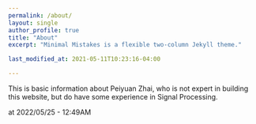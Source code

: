 ```yaml
---
permalink: /about/
layout: single
author_profile: true
title: "About"
excerpt: "Minimal Mistakes is a flexible two-column Jekyll theme."

last_modified_at: 2021-05-11T10:23:16-04:00

---
```


This is basic information about Peiyuan Zhai, who is not expert in building this website, but do have some experience in Signal Processing.

at 2022/05/25 - 12:49AM



